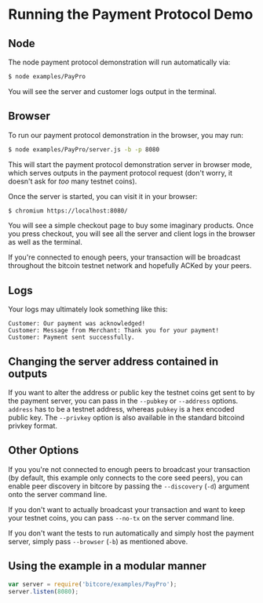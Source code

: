 # Running the Payment Protocol Demo

## Node

The node payment protocol demonstration will run automatically via:

``` bash
$ node examples/PayPro
```

You will see the server and customer logs output in the terminal.

## Browser

To run our payment protocol demonstration in the browser, you may run:

``` bash
$ node examples/PayPro/server.js -b -p 8080
```

This will start the payment protocol demonstration server in browser mode,
which serves outputs in the payment protocol request (don't worry, it doesn't
ask for *too* many testnet coins).

Once the server is started, you can visit it in your browser:

``` bash
$ chromium https://localhost:8080/
```

You will see a simple checkout page to buy some imaginary products. Once you
press checkout, you will see all the server and client logs in the browser as
well as the terminal.

If you're connected to enough peers, your transaction will be broadcast
throughout the bitcoin testnet network and hopefully ACKed by your peers.

## Logs

Your logs may ultimately look something like this:

```
Customer: Our payment was acknowledged!
Customer: Message from Merchant: Thank you for your payment!
Customer: Payment sent successfully.
```

## Changing the server address contained in outputs

If you want to alter the address or public key the testnet coins get sent to by
the payment server, you can pass in the `--pubkey` or `--address` options.
`address` has to be a testnet address, whereas `pubkey` is a hex encoded public
key. The `--privkey` option is also available in the standard bitcoind privkey
format.

## Other Options

If you you're not connected to enough peers to broadcast your transaction (by
default, this example only connects to the core seed peers), you can enable
peer discovery in bitcore by passing the `--discovery` (`-d`) argument onto the
server command line.

If you don't want to actually broadcast your transaction and want to keep your
testnet coins, you can pass `--no-tx` on the server command line.

If you don't want the tests to run automatically and simply host the payment
server, simply pass `--browser` (`-b`) as mentioned above.

## Using the example in a modular manner

``` js
var server = require('bitcore/examples/PayPro');
server.listen(8080);
```
